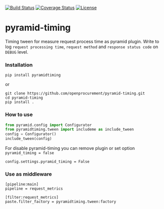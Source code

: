 [![Build Status](https://travis-ci.org/openprocurement/pyramid-timing.svg?branch=master)](https://travis-ci.org/openprocurement/pyramid-timing)
[![Coverage Status](https://coveralls.io/repos/github/openprocurement/pyramid-timing/badge.svg)](https://coveralls.io/github/openprocurement/pyramid-timing)
[![License](https://img.shields.io/badge/License-Apache%202.0-blue.svg)](https://opensource.org/licenses/Apache-2.0)

# pyramid-timing

Timing tween for measure request process time as pyramid plugin.
Write to log `request processing time`, `request method` and `response status code` on `DEBUG` level.

### Installation

```shell
pip install pyramidtiming
```

or

```shell
git clone https://github.com/openprocurement/pyramid-timing.git
cd pyramid-timing
pip install .
```

### How to use

```python
from pyramid.config import Configurator
from pyramidtiming.tween import includeme as include_tween
config = Configurator()
include_tween(config)
```
For disable pyramid-timing you can remove plugin or set option `pyramid_timing = false`

`config.settings.pyramid_timing = False`


### Use as middleware

```
[pipeline:main]
pipeline = request_metrics

[filter:request_metrics]
paste.filter_factory = pyramidtiming.tween:factory
```
